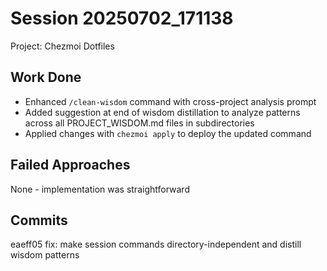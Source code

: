 # Session 20250702_171138
Project: Chezmoi Dotfiles

## Work Done
- Enhanced `/clean-wisdom` command with cross-project analysis prompt
- Added suggestion at end of wisdom distillation to analyze patterns across all PROJECT_WISDOM.md files in subdirectories
- Applied changes with `chezmoi apply` to deploy the updated command

## Failed Approaches
None - implementation was straightforward

## Commits
eaeff05 fix: make session commands directory-independent and distill wisdom patterns